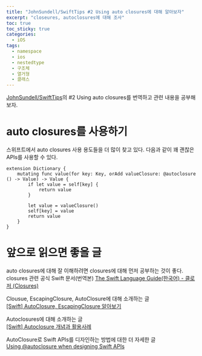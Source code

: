 ```yaml
---
title: "JohnSundell/SwiftTips #2 Using auto closures에 대해 알아보자"
excerpt: "closeures, autoclosures에 대해 조사"
toc: true
toc_sticky: true
categories:
  - iOS
tags:
  - namespace
  - ios
  - nestedtype
  - 구조체
  - 열거형
  - 클래스
---
```


[JohnSundell/SwiftTips](https://github.com/JohnSundell/SwiftTips)의 \#2 Using auto closures를 번역하고 관련 내용을 공부해보자.  

# auto closures를 사용하기
스위프트에서 auto closures 사용 용도들을 더 많이 찾고 있다. 다음과 같이 꽤 괜찮은 APIs를 사용할 수 있다. 

```
extension Dictionary {
    mutating func value(for key: Key, orAdd valueClosure: @autoclosure () -> Value) -> Value {
        if let value = self[key] {
            return value
        }
        
        let value = valueClosure()
        self[key] = value
        return value
    }
}
```

# 앞으로 읽으면 좋을 글

auto closures에 대해 잘 이해하려면 closures에 대해 먼저 공부하는 것이 좋다.  
closures 관련 공식 Swift 문서(번역본)
[The Swift Language Guide(한국어) - 클로저 (Closures)](https://bbiguduk.gitbook.io/swift/language-guide-1/closures)     

Clousue, EscapingClosure, AutoClosure에 대해 소개하는 글  
[[Swift] AutoClosure, EscapingClosure 알아보기](https://icksw.tistory.com/157)  

Autoclosures에 대해 소개하는 글  
[[Swift] Autoclosure 개념과 활용사례](https://eunjin3786.tistory.com/468)  
  
AutoClosure로 Swift APIs를 디자인하는 방법에 대한 더 자세한 글  
[Using @autoclosure when designing Swift APIs](https://www.swiftbysundell.com/articles/using-autoclosure-when-designing-swift-apis/)  



